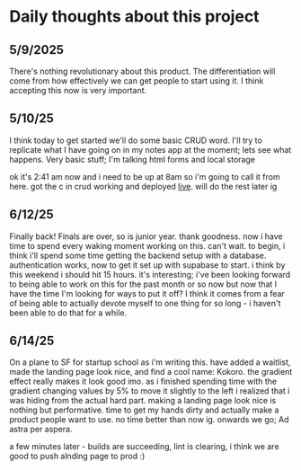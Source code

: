 # Daily thoughts about this project

## 5/9/2025

There's nothing revolutionary about this product. The differentiation will come from how effectively we can get people to start using it. I think accepting this now is very important.

## 5/10/25

I think today to get started we'll do some basic CRUD word. I'll try to replicate what I have going on in my notes app at the moment; lets see what happens. Very basic stuff; I'm talking html forms and local storage

ok it's 2:41 am now and i need to be up at 8am so i'm going to call it from here. got the c in crud working and deployed [live](peoplecrm-plglenr2p-arnav-chauhans-projects-fbc8225a.vercel.app). will do the rest later ig

## 6/12/25

Finally back! Finals are over, so is junior year. thank goodness. now i have time to spend every waking moment working on this. can't wait. to begin, i think i'll spend some time getting the backend setup with a database. authentication works, now to get it set up with supabase to start. i think by this weekend i should hit 15 hours. it's interesting; i've been looking forward to being able to work on this for the past month or so now but now that I have the time I'm looking for ways to put it off? I think it comes from a fear of being able to actually devote myself to one thing for so long - i haven't been able to do that for a while.

## 6/14/25

On a plane to SF for startup school as i'm writing this. have added a waitlist, made the landing page look nice, and find a cool name: Kokoro. the gradient effect really makes it look good imo. as i finished spending time with the gradient changing values by 5% to move it slightly to the left i realized that i was hiding from the actual hard part. making a landing page look nice is nothing but performative. time to get my hands dirty and actually make a product people want to use. no time better than now ig. onwards we go; Ad astra per aspera.

a few minutes later - builds are succeeding, lint is clearing, i think we are good to push alnding page to prod :)  
